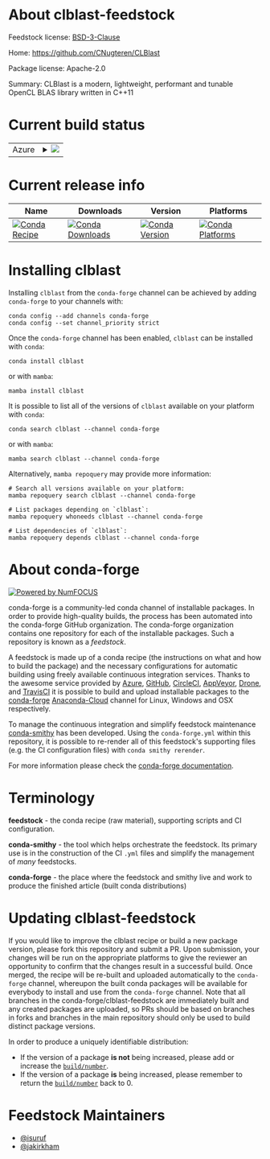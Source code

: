 About clblast-feedstock
=======================

Feedstock license: [BSD-3-Clause](https://github.com/conda-forge/clblast-feedstock/blob/main/LICENSE.txt)

Home: https://github.com/CNugteren/CLBlast

Package license: Apache-2.0

Summary: CLBlast is a modern, lightweight, performant and tunable OpenCL BLAS library written in C++11

Current build status
====================


<table>
    
  <tr>
    <td>Azure</td>
    <td>
      <details>
        <summary>
          <a href="https://dev.azure.com/conda-forge/feedstock-builds/_build/latest?definitionId=2816&branchName=main">
            <img src="https://dev.azure.com/conda-forge/feedstock-builds/_apis/build/status/clblast-feedstock?branchName=main">
          </a>
        </summary>
        <table>
          <thead><tr><th>Variant</th><th>Status</th></tr></thead>
          <tbody><tr>
              <td>linux_64</td>
              <td>
                <a href="https://dev.azure.com/conda-forge/feedstock-builds/_build/latest?definitionId=2816&branchName=main">
                  <img src="https://dev.azure.com/conda-forge/feedstock-builds/_apis/build/status/clblast-feedstock?branchName=main&jobName=linux&configuration=linux%20linux_64_" alt="variant">
                </a>
              </td>
            </tr><tr>
              <td>osx_64</td>
              <td>
                <a href="https://dev.azure.com/conda-forge/feedstock-builds/_build/latest?definitionId=2816&branchName=main">
                  <img src="https://dev.azure.com/conda-forge/feedstock-builds/_apis/build/status/clblast-feedstock?branchName=main&jobName=osx&configuration=osx%20osx_64_" alt="variant">
                </a>
              </td>
            </tr><tr>
              <td>win_64</td>
              <td>
                <a href="https://dev.azure.com/conda-forge/feedstock-builds/_build/latest?definitionId=2816&branchName=main">
                  <img src="https://dev.azure.com/conda-forge/feedstock-builds/_apis/build/status/clblast-feedstock?branchName=main&jobName=win&configuration=win%20win_64_" alt="variant">
                </a>
              </td>
            </tr>
          </tbody>
        </table>
      </details>
    </td>
  </tr>
</table>

Current release info
====================

| Name | Downloads | Version | Platforms |
| --- | --- | --- | --- |
| [![Conda Recipe](https://img.shields.io/badge/recipe-clblast-green.svg)](https://anaconda.org/conda-forge/clblast) | [![Conda Downloads](https://img.shields.io/conda/dn/conda-forge/clblast.svg)](https://anaconda.org/conda-forge/clblast) | [![Conda Version](https://img.shields.io/conda/vn/conda-forge/clblast.svg)](https://anaconda.org/conda-forge/clblast) | [![Conda Platforms](https://img.shields.io/conda/pn/conda-forge/clblast.svg)](https://anaconda.org/conda-forge/clblast) |

Installing clblast
==================

Installing `clblast` from the `conda-forge` channel can be achieved by adding `conda-forge` to your channels with:

```
conda config --add channels conda-forge
conda config --set channel_priority strict
```

Once the `conda-forge` channel has been enabled, `clblast` can be installed with `conda`:

```
conda install clblast
```

or with `mamba`:

```
mamba install clblast
```

It is possible to list all of the versions of `clblast` available on your platform with `conda`:

```
conda search clblast --channel conda-forge
```

or with `mamba`:

```
mamba search clblast --channel conda-forge
```

Alternatively, `mamba repoquery` may provide more information:

```
# Search all versions available on your platform:
mamba repoquery search clblast --channel conda-forge

# List packages depending on `clblast`:
mamba repoquery whoneeds clblast --channel conda-forge

# List dependencies of `clblast`:
mamba repoquery depends clblast --channel conda-forge
```


About conda-forge
=================

[![Powered by
NumFOCUS](https://img.shields.io/badge/powered%20by-NumFOCUS-orange.svg?style=flat&colorA=E1523D&colorB=007D8A)](https://numfocus.org)

conda-forge is a community-led conda channel of installable packages.
In order to provide high-quality builds, the process has been automated into the
conda-forge GitHub organization. The conda-forge organization contains one repository
for each of the installable packages. Such a repository is known as a *feedstock*.

A feedstock is made up of a conda recipe (the instructions on what and how to build
the package) and the necessary configurations for automatic building using freely
available continuous integration services. Thanks to the awesome service provided by
[Azure](https://azure.microsoft.com/en-us/services/devops/), [GitHub](https://github.com/),
[CircleCI](https://circleci.com/), [AppVeyor](https://www.appveyor.com/),
[Drone](https://cloud.drone.io/welcome), and [TravisCI](https://travis-ci.com/)
it is possible to build and upload installable packages to the
[conda-forge](https://anaconda.org/conda-forge) [Anaconda-Cloud](https://anaconda.org/)
channel for Linux, Windows and OSX respectively.

To manage the continuous integration and simplify feedstock maintenance
[conda-smithy](https://github.com/conda-forge/conda-smithy) has been developed.
Using the ``conda-forge.yml`` within this repository, it is possible to re-render all of
this feedstock's supporting files (e.g. the CI configuration files) with ``conda smithy rerender``.

For more information please check the [conda-forge documentation](https://conda-forge.org/docs/).

Terminology
===========

**feedstock** - the conda recipe (raw material), supporting scripts and CI configuration.

**conda-smithy** - the tool which helps orchestrate the feedstock.
                   Its primary use is in the construction of the CI ``.yml`` files
                   and simplify the management of *many* feedstocks.

**conda-forge** - the place where the feedstock and smithy live and work to
                  produce the finished article (built conda distributions)


Updating clblast-feedstock
==========================

If you would like to improve the clblast recipe or build a new
package version, please fork this repository and submit a PR. Upon submission,
your changes will be run on the appropriate platforms to give the reviewer an
opportunity to confirm that the changes result in a successful build. Once
merged, the recipe will be re-built and uploaded automatically to the
`conda-forge` channel, whereupon the built conda packages will be available for
everybody to install and use from the `conda-forge` channel.
Note that all branches in the conda-forge/clblast-feedstock are
immediately built and any created packages are uploaded, so PRs should be based
on branches in forks and branches in the main repository should only be used to
build distinct package versions.

In order to produce a uniquely identifiable distribution:
 * If the version of a package **is not** being increased, please add or increase
   the [``build/number``](https://docs.conda.io/projects/conda-build/en/latest/resources/define-metadata.html#build-number-and-string).
 * If the version of a package **is** being increased, please remember to return
   the [``build/number``](https://docs.conda.io/projects/conda-build/en/latest/resources/define-metadata.html#build-number-and-string)
   back to 0.

Feedstock Maintainers
=====================

* [@isuruf](https://github.com/isuruf/)
* [@jakirkham](https://github.com/jakirkham/)

